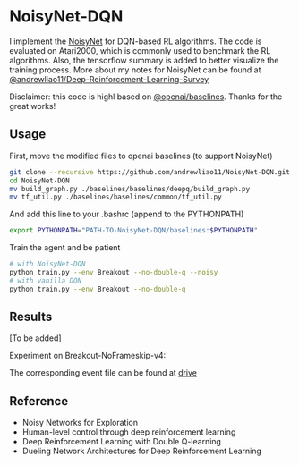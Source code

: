 # NoisyNet-DQN

I implement the [NoisyNet](https://arxiv.org/abs/1706.10295) for DQN-based RL algorithms. The code is evaluated on Atari2000, which is commonly used to benchmark the RL algorithms. Also, the tensorflow summary is added to better visualize the training process. More about my notes for NoisyNet can be found at [@andrewliao11/Deep-Reinforcement-Learning-Survey](andrewliao11/Deep-Reinforcement-Learning-Survey)

Disclaimer: this code is highl based on [@openai/baselines](https://github.com/openai/baselines). Thanks for the great works!

## Usage

First, move the modified files to openai baselines (to support NoisyNet)
```bash
git clone --recursive https://github.com/andrewliao11/NoisyNet-DQN.git
cd NoisyNet-DQN
mv build_graph.py ./baselines/baselines/deepq/build_graph.py
mv tf_util.py ./baselines/baselines/common/tf_util.py
```

And add this line to your .bashrc (append to the PYTHONPATH)
```bash
export PYTHONPATH="PATH-TO-NoisyNet-DQN/baselines:$PYTHONPATH"
```

Train the agent and be patient
```bash
# with NoisyNet-DQN
python train.py --env Breakout --no-double-q --noisy
# with vanilla DQN
python train.py --env Breakout --no-double-q
```

## Results

[To be added]

Experiment on Breakout-NoFrameskip-v4:


The corresponding event file can be found at [drive]()

## Reference
- Noisy Networks for Exploration
- Human-level control through deep reinforcement learning
- Deep Reinforcement Learning with Double Q-learning
- Dueling Network Architectures for Deep Reinforcement Learning
